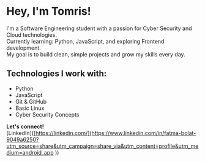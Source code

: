 # Hey, I'm Tomris!
I'm a Software Engineering student with a passion for Cyber Security and Cloud technologies.  
Currently learning: Python, JavaScript, and exploring Frontend development.  
My goal is to build clean, simple projects and grow my skills every day.

## Technologies I work with:
- Python 
- JavaScript 
- Git & GitHub
- Basic Linux
- Cyber Security Concepts


**Let's connect!**  
[LinkedIn]([https://linkedin.com/](https://www.linkedin.com/in/fatma-bolat-9049a6250?utm_source=share&utm_campaign=share_via&utm_content=profile&utm_medium=android_app ))
